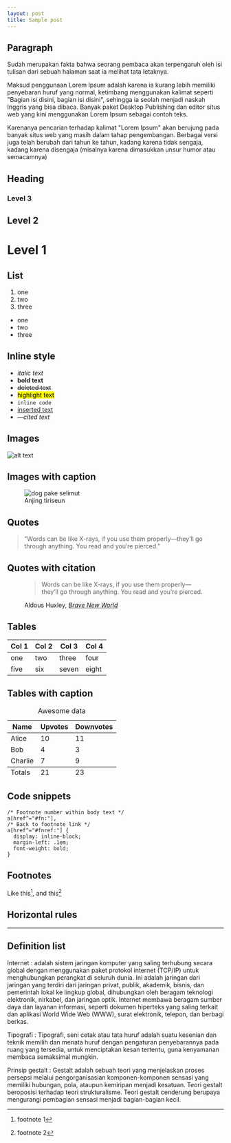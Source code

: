 ```yaml
---
layout: post
title: Sample post
---
```


## Paragraph
Sudah merupakan fakta bahwa seorang pembaca akan terpengaruh oleh isi tulisan dari sebuah halaman saat ia melihat tata letaknya.

Maksud penggunaan Lorem Ipsum adalah karena ia kurang lebih memiliki penyebaran huruf yang normal, ketimbang menggunakan kalimat seperti "Bagian isi disini, bagian isi disini", sehingga ia seolah menjadi naskah Inggris yang bisa dibaca. Banyak paket Desktop Publishing dan editor situs web yang kini menggunakan Lorem Ipsum sebagai contoh teks.

Karenanya pencarian terhadap kalimat "Lorem Ipsum" akan berujung pada banyak situs web yang masih dalam tahap pengembangan. Berbagai versi juga telah berubah dari tahun ke tahun, kadang karena tidak sengaja, kadang karena disengaja (misalnya karena dimasukkan unsur humor atau semacamnya)

## Heading
### Level 3
## Level 2
# Level 1

## List
1. one
2. two
3. three

- one
- two
- three

## Inline style
- *italic text*
- **bold text**
- ~~deleted text~~
- <mark>highlight text</mark>
- ```inline code```
- <ins>inserted text</ins>
- <cite>—cited text</cite>


## Images
![alt text](https://source.unsplash.com/U5rMrSI7Pn4)

## Images with caption
<figure>
  <img src="https://source.unsplash.com/U5rMrSI7Pn4" alt="dog pake selimut">
  <figcaption>Anjing tiriseun</figcaption>
</figure>

## Quotes
> "Words can be like X-rays, if you use them properly—they’ll go through anything. You read and you’re pierced."

## Quotes with citation
<figure>
  <blockquote cite="https://www.huxley.net/bnw/four.html">
    <p>Words can be like X-rays, if you use them properly—they’ll go through anything. You read and you’re pierced.</p>
  </blockquote>
  <figcaption class="figure-caption">Aldous Huxley, <cite><a href="https://www.huxley.net/bnw/four.html">Brave New World</a></cite></figcaption>
</figure>

## Tables

Col 1 | Col 2 | Col 3 | Col 4
--- | --- | --- | ---
one | two | three | four
five | six | seven | eight

## Tables with caption
<table>
  <caption>Awesome data</caption>
  <thead>
    <tr>
      <th>Name</th>
      <th>Upvotes</th>
      <th>Downvotes</th>
    </tr>
  </thead>
  <tfoot>
    <tr>
      <td>Totals</td>
      <td>21</td>
      <td>23</td>
    </tr>
  </tfoot>
  <tbody>
    <tr>
      <td>Alice</td>
      <td>10</td>
      <td>11</td>
    </tr>
    <tr>
      <td>Bob</td>
      <td>4</td>
      <td>3</td>
    </tr>
    <tr>
      <td>Charlie</td>
      <td>7</td>
      <td>9</td>
    </tr>
  </tbody>
</table>

## Code snippets
```
/* Footnote number within body text */
a[href^="#fn:"],
/* Back to footnote link */
a[href^="#fnref:"] {
  display: inline-block;
  margin-left: .1em;
  font-weight: bold;
}
```

## Footnotes
Like this[^fn-1], and this[^fn-2]

[^fn-1]: footnote 1
[^fn-2]: footnote 2

## Horizontal rules
---

## Definition list 
Internet
: adalah sistem jaringan komputer yang saling terhubung secara global dengan menggunakan paket protokol internet (TCP/IP) untuk menghubungkan perangkat di seluruh dunia. Ini adalah jaringan dari jaringan yang terdiri dari jaringan privat, publik, akademik, bisnis, dan pemerintah lokal ke lingkup global, dihubungkan oleh beragam teknologi elektronik, nirkabel, dan jaringan optik. Internet membawa beragam sumber daya dan layanan informasi, seperti dokumen hiperteks yang saling terkait dan aplikasi World Wide Web (WWW), surat elektronik, telepon, dan berbagi berkas.

Tipografi
: Tipografi, seni cetak atau tata huruf adalah suatu kesenian dan teknik memilih dan menata huruf dengan pengaturan penyebarannya pada ruang yang tersedia, untuk menciptakan kesan tertentu, guna kenyamanan membaca semaksimal mungkin.

Prinsip gestalt
: Gestalt adalah sebuah teori yang menjelaskan proses persepsi melalui pengorganisasian komponen-komponen sensasi yang memiliki hubungan, pola, ataupun kemiripan menjadi kesatuan. Teori gestalt beroposisi terhadap teori strukturalisme. Teori gestalt cenderung berupaya mengurangi pembagian sensasi menjadi bagian-bagian kecil.


